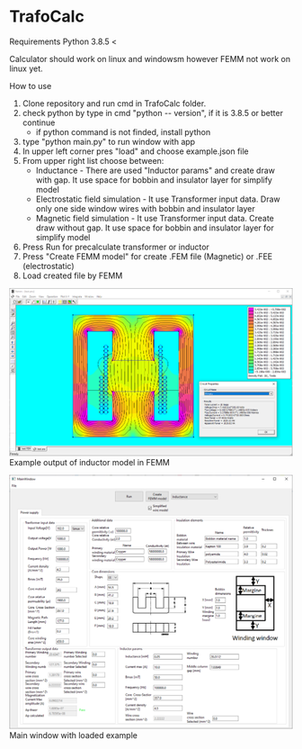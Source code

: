 # TrafoCalc

Requirements
Python 3.8.5 <

Calculator should work on linux and windowsm
however FEMM not work on linux yet. 

How to use

1. Clone repository and run cmd in TrafoCalc folder.
2. check python by type in cmd "python -- version", if it is 3.8.5
or better continue
    - if python command is not finded, install python
3. type "python main.py" to run window with app
4. In upper left corner pres "load" and choose example.json file
5. From upper right list choose between:
    - Inductance - There are used "Inductor params" and create draw with gap.
    It use space for bobbin and insulator layer for simplify model
    - Electrostatic field simulation - It use Transformer input data. Draw only one side window wires
    with bobbin and insulator layer
    - Magnetic field simulation - It use Transformer input data. Create draw without gap.
    It use space for bobbin and insulator layer for simplify model
6. Press Run for precalculate transformer or inductor
7. Press "Create FEMM model" for create .FEM file (Magnetic)
 or .FEE (electrostatic)
8. Load created file by FEMM

![Screenshot](image/example_inductor.png)
Example output of inductor model in FEMM

![Screenshot](image/window_example.png)
Main window with loaded example